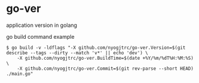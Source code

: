# go-ver
application version in golang


go build command example
```
$ go build -v -ldflags "-X github.com/nyogjtrc/go-ver.Version=$(git describe --tags --dirty --match 'v*' || echo 'dev') \
    -X github.com/nyogjtrc/go-ver.BuildTime=$(date +%Y/%m/%dT%H:%M:%S) \
    -X github.com/nyogjtrc/go-ver.Commit=$(git rev-parse --short HEAD) ./main.go"
```
